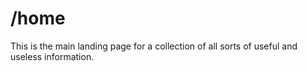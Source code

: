 # /home

This is the main landing page for a collection of all sorts of useful and useless information.
